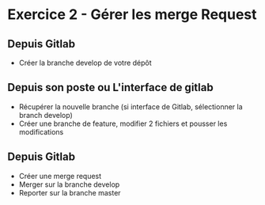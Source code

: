 # Exercice 2 - Gérer les merge Request

## Depuis Gitlab
* Créer la branche develop  de votre dépôt

## Depuis son poste ou L'interface de gitlab
* Récupérer la nouvelle branche (si interface de Gitlab, sélectionner la branch develop)
* Créer une branche de feature, modifier 2 fichiers  et pousser les modifications

## Depuis Gitlab
* Créer une merge request
* Merger sur la branche develop
* Reporter sur la branche master
